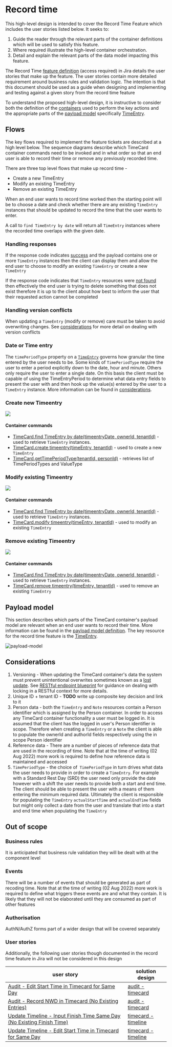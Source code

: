 # Record time

This high-level design is intended to cover the Record Time Feature which includes the user stories listed below. It seeks to:

1.  Guide the reader through the relevant parts of the container definitions which will be used to satisfy this feature.
2.  Where required illustrate the high-level container orchestration.
3.  Detail and explain the relevant parts of the data model impacting this feature.

The Record Time [feature definition](https://collaboration.homeoffice.gov.uk/jira/browse/EAHW-925) (access required) in Jira details the user stories that make up the feature. The user stories contain more detailed requirement around business rules and validation logic. The intention is that this document should be used as a guide when designing and implementing and testing against a given story from the record time feature

To understand the proposed high-level design, it is instructive to consider both the definition of the [containers](./../index.md) used to perform the key actions and the appropriate parts of the [payload model](./../payload.md) specifically [TimeEntry](./../payload.md#timeentry).

## Flows

The key flows required to implement the feature tickets are described at a high level below. The sequence diagrams describe which TimeCard container commands need to be invoked and in what order so that an end user is able to record their time or remove any previously recorded time.

There are three top level flows that make up record time - 

- Create a new TimeEntry
- Modify an existing TimeEntry
- Remove an existing TimeEntry

When an end user wants to record time worked then the starting point will be to choose a date and check whether there are any existing `TimeEntry` instances that should be updated to record the time that the user wants to enter.

A call to `find TimeEntry by date` will return all `TimeEntry` instances where the recorded time overlaps with the given date.

### Handling responses
If the response code indicates [success](https://github.com/UKHomeOffice/callisto-docs/blob/main/blueprints/restful-endpoint.md#handle-success-consistently) and the payload contains one or more `TimeEntry` instances then the client can display them and allow the
end user to choose to modify an existing `TimeEntry` or create a new `TimeEntry`

If the response code indicates that `TimeEntry` resources were [not found](https://github.com/UKHomeOffice/callisto-docs/blob/main/blueprints/restful-endpoint.md#handle-errors-gracefully-and-return-standard-error-codes) then effectively the end user is trying to delete something that does not exist therefore it is up to the client about how best to inform the user that their requested action cannot be completed

### Handling version conflicts
When updating a `TimeEntry` (modify or remove) care must be taken to avoid overwriting changes. See [considerations](#considerations) for more detail on dealing with version conflicts

### Date or Time entry
The `timePeriodType` property on a [`TimeEntry`](./../payload.md#time-entry) governs how granular the time entered by the user needs to be. Some kinds of `TimePeriodType` require the user to enter a period explicitly down to the date, hour and minute. Others only require the user to enter a single date. On this basis the client must be capable of using the TimeEntryPeriod to determine what data entry fields to present the user with and then hook up the value(s) entered by the user to a `TimeEntry` instance. More information can be found in [considerations](#considerations).

### Create new Timeentry
![](./../images/recordTimeCreateTimeEntry.png)

#### Container commands
- [TimeCard.find TimeEntry by date(timeentryDate, ownerId, tenantId)](../commands.md#get-timeentry-by-date) - used to retrieve `TimeEntry` instances. 
- [TimeCard.create timeentry(timeEntry, tenantId)](../commands.md#create-timeentry) - used to create a new `TimeEntry`
- [TimeCard.getTimePeriodType(tenantId, personId)](../commands.md#get-timeperiodtype) - retrieves list of TimePeriodTypes and ValueType

### Modify existing Timeentry
![](./../images/recordTimeModifyTimeEntry.png)

#### Container commands
- [TimeCard.find TimeEntry by date(timeentryDate, ownerId, tenantId)](../commands.md#get-timeentry-by-date) - used to retrieve `TimeEntry` instances. 
- [TimeCard.modify timeentry(timeEntry, tenantId)](../commands.md#modify-timeentry) - used to modify an existing `TimeEntry`

### Remove existing Timeentry
![](./../images/recordTimeRemoveTimeEntry.png)

#### Container commands
- [TimeCard.find TimeEntry by date(timeentryDate, ownerId, tenantId)](../commands.md#get-timeentry-by-date) - used to retrieve `TimeEntry` instances. 
- [TimeCard.remove timeentry(timeEntry, tenantId)](../commands.md#remove-timeentry) - used to remove an existing `TimeEntry`

## Payload model

This section describes which parts of the TimeCard container's payload model are relevant when an end user wants to record their time. More information can be found in the [payload model definition](./../payload.md). The key resource for the record time feature is the [TimeEntry](./../payload.md#timeentry).

![payload-model](./../images/payload-model.png)

## Considerations

1. Versioning - When updating the TimeCard container's data the system must prevent unintentional overwrites sometimes known as a [lost update](https://www.w3.org/1999/04/Editing/#3.1).  See [RESTful endpoint blueprint](https://github.com/UKHomeOffice/callisto-docs/blob/main/blueprints/restful-endpoint.md#managing-resource-contention) for guidance on dealing with locking in a RESTful context for more details. 
2. Unique ID + tenant ID - **TODO** write up composite key decision and link to it
3. Person data - both the `TimeEntry` and `Note` resources contain a Person identifier which is assigned by the Person container. In order to access any TimeCard container functionality a user must be logged in. It is assumed that the client has the logged in user's Person identifier in scope. Therefore when creating a `TimeEntry` or a `Note` the client is able to populate the ownerId and authorId fields respectively using the in scope Person identifier
4. Reference data - There are a number of pieces of reference data that are used in the recording of time. Note that at the time of writing (02 Aug 2022) more work is required to define how reference data is maintained and accessed
5. `TimePeriodType` - the choice of` TimePeriodType` in turn drives what data the user needs to provide in order to create a `TimeEntry`. For example with a Standard Rest Day (SRD) the user need only provide the date however with a shift the user needs to provide both a start and end time. The client should be able to present the user with a means of them entering the minimum required data. Ultimately the client is responsible for populating the `TimeEntry` `actualStartTime` and `actualEndTime` fields but might only collect a date from the user and translate that into a start and end time when populating the `TimeEntry`

## Out of scope

### Business rules
It is anticipated that business rule validation they will be dealt with at the component level

### Events
There will be a number of events that should be generated as part of recoding time. Note that at the time of writing (02 Aug 2022) more work is required to define what triggers these events are and what they contain. It is likely that they will not be elaborated until they are consumed as part of other features

### Authorisation
AuthN/AuthZ forms part of a wider design that will be covered separately

### User stories
Additionally, the following user stories though documented in the record time feature in Jira will not be considered in this design

| user story | solution design |
|------------|-----------------|
| [Audit - Edit Start Time in Timecard for Same Day](https://collaboration.homeoffice.gov.uk/jira/browse/EAHW-1754)           |    [audit - timecard](../audit-timecard/index.md)             |
| [Audit - Record NWD in Timecard (No Existing Entries)](https://collaboration.homeoffice.gov.uk/jira/browse/EAHW-1892)           |    [audit - timecard](../audit-timecard/index.md)             |
| [Update Timeline - Input Finish Time Same Day (No Existing Finish Time)](https://collaboration.homeoffice.gov.uk/jira/browse/EAHW-1750)           |    [timecard - timeline](../timecard-timeline/index.md)             |
| [Update Timeline - Edit Start Time in Timecard for Same Day](https://collaboration.homeoffice.gov.uk/jira/browse/EAHW-1755)           |    [timecard - timeline](../timecard-timeline/index.md)             |


